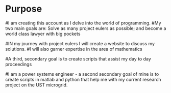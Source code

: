 # Purpose

#I am creating this account as I delve into the world of programming. 
#My two main goals are: Solve as many project eulers as possible; and become a world class lawyer with big pockets

#IN my journey with project eulers I will create a website to discuss my solutions. 
#I will also garner expertise in the area of mathematics 

#A third, secondary goal is to create scripts that assist my day to day proceedings 



#I am a power systems engineer - a second secondary goal of mine is to create scripts in matlab and python that help me with my current research project on the UST microgrid. 

